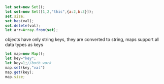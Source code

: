 ```js
let set=new Set();
let set=new Set([1,2,"this",{a:2,b:3}]);
set.size;
set.has(val);
set.delete(val);
let arr=Array.from(set);
```
objects have only string keys, they are converted to string, maps support all data types as keys
```js
let map=new Map();
let key="key";
let key=1;//both work
map.set(key,"val")
map.get(key);
map.size;
```